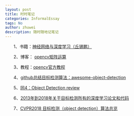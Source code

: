 ```yaml
---
layout: post
title: 时时笔记
categories: InformalEssay
tags: No
author: zhuwei
description: 随时随地记笔记
---
```


                            
&emsp;&emsp;1、书籍：[神经网络与深度学习（丘锡鹏）](https://nndl.github.io)					

&emsp;&emsp;2、博客： [opencv矩阵运算](http://blog.sina.com.cn/s/blog_afe2af380101bqhz.html)			

&emsp;&emsp;3、教程：[opencv官方教程](https://docs.opencv.org/3.4.2/index.html)				

&emsp;&emsp;4、[github总结目标检测算法：awesome-object-detection](https://github.com/amusi/awesome-object-detection)			

&emsp;&emsp;5、[同4：Object Detection review](https://handong1587.github.io/deep_learning/2015/10/09/object-detection.html)			

&emsp;&emsp;6、[2013年到2018年关于目标检测所有的深度学习论文和代码](https://blog.csdn.net/maweifei/article/details/81058446)			

&emsp;&emsp;7、[CVPR2018 目标检测（object detection）算法总览](https://blog.csdn.net/maweifei/article/details/81058498)			

&emsp;&emsp;


